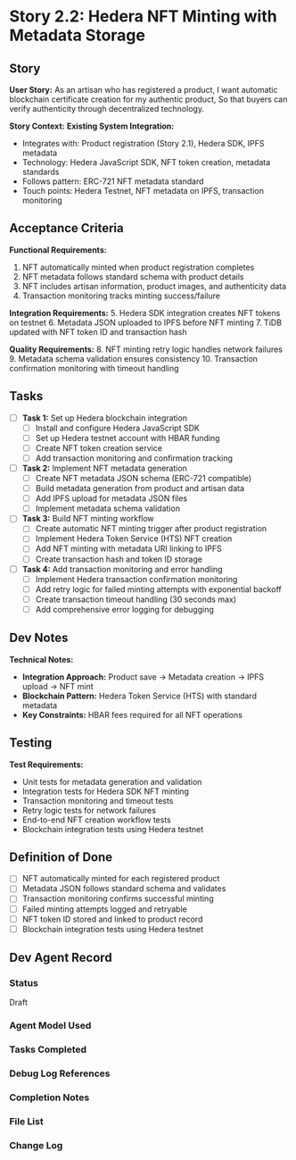 # Story 2.2: Hedera NFT Minting with Metadata Storage

## Story
**User Story:**
As an artisan who has registered a product,
I want automatic blockchain certificate creation for my authentic product,
So that buyers can verify authenticity through decentralized technology.

**Story Context:**
**Existing System Integration:**
- Integrates with: Product registration (Story 2.1), Hedera SDK, IPFS metadata
- Technology: Hedera JavaScript SDK, NFT token creation, metadata standards
- Follows pattern: ERC-721 NFT metadata standard
- Touch points: Hedera Testnet, NFT metadata on IPFS, transaction monitoring

## Acceptance Criteria
**Functional Requirements:**
1. NFT automatically minted when product registration completes
2. NFT metadata follows standard schema with product details
3. NFT includes artisan information, product images, and authenticity data
4. Transaction monitoring tracks minting success/failure

**Integration Requirements:**
5. Hedera SDK integration creates NFT tokens on testnet
6. Metadata JSON uploaded to IPFS before NFT minting
7. TiDB updated with NFT token ID and transaction hash

**Quality Requirements:**
8. NFT minting retry logic handles network failures
9. Metadata schema validation ensures consistency
10. Transaction confirmation monitoring with timeout handling

## Tasks
- [ ] **Task 1:** Set up Hedera blockchain integration
  - [ ] Install and configure Hedera JavaScript SDK
  - [ ] Set up Hedera testnet account with HBAR funding
  - [ ] Create NFT token creation service
  - [ ] Add transaction monitoring and confirmation tracking

- [ ] **Task 2:** Implement NFT metadata generation
  - [ ] Create NFT metadata JSON schema (ERC-721 compatible)
  - [ ] Build metadata generation from product and artisan data
  - [ ] Add IPFS upload for metadata JSON files
  - [ ] Implement metadata schema validation

- [ ] **Task 3:** Build NFT minting workflow
  - [ ] Create automatic NFT minting trigger after product registration
  - [ ] Implement Hedera Token Service (HTS) NFT creation
  - [ ] Add NFT minting with metadata URI linking to IPFS
  - [ ] Create transaction hash and token ID storage

- [ ] **Task 4:** Add transaction monitoring and error handling
  - [ ] Implement Hedera transaction confirmation monitoring
  - [ ] Add retry logic for failed minting attempts with exponential backoff
  - [ ] Create transaction timeout handling (30 seconds max)
  - [ ] Add comprehensive error logging for debugging

## Dev Notes
**Technical Notes:**
- **Integration Approach:** Product save → Metadata creation → IPFS upload → NFT mint
- **Blockchain Pattern:** Hedera Token Service (HTS) with standard metadata
- **Key Constraints:** HBAR fees required for all NFT operations

## Testing
**Test Requirements:**
- Unit tests for metadata generation and validation
- Integration tests for Hedera SDK NFT minting
- Transaction monitoring and timeout tests
- Retry logic tests for network failures
- End-to-end NFT creation workflow tests
- Blockchain integration tests using Hedera testnet

## Definition of Done
- [ ] NFT automatically minted for each registered product
- [ ] Metadata JSON follows standard schema and validates
- [ ] Transaction monitoring confirms successful minting
- [ ] Failed minting attempts logged and retryable
- [ ] NFT token ID stored and linked to product record
- [ ] Blockchain integration tests using Hedera testnet

## Dev Agent Record
### Status
Draft

### Agent Model Used
<!-- To be filled by dev agent -->

### Tasks Completed
<!-- To be updated by dev agent with checkboxes -->

### Debug Log References
<!-- To be updated by dev agent -->

### Completion Notes
<!-- To be updated by dev agent -->

### File List
<!-- To be updated by dev agent with all created/modified files -->

### Change Log
<!-- To be updated by dev agent -->